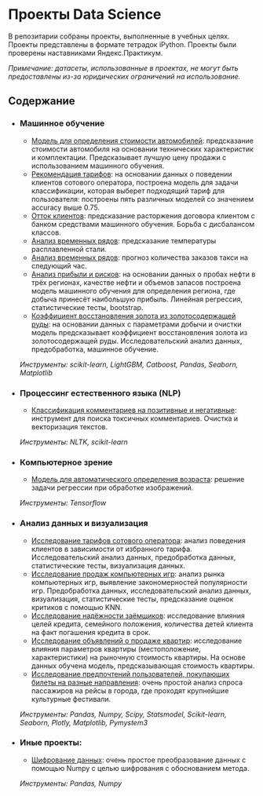 # Проекты Data Science

В репозитарии собраны проекты, выполненные в учебных целях. Проекты представлены в формате тетрадок iPython. Проекты были проверены наставниками Яндекс.Практикум.

_Примечание: датасеты, использованные в проектах, не могут быть предоставлены из-за юридических ограничений на использование._

## Содержание

- ### Машинное обучение
	- [Модель для определения стоимости автомобилей](https://github.com/ikazman/YP-Projects/blob/branch_07042020_readme/%D0%9C%D0%B0%D1%88%D0%B8%D0%BD%D0%BD%D0%BE%D0%B5%20%D0%BE%D0%B1%D1%83%D1%87%D0%B5%D0%BD%D0%B8%D0%B5/ML%20%D0%9C%D0%BE%D0%B4%D0%B5%D0%BB%D1%8C%20%D0%B4%D0%BB%D1%8F%20%D0%BE%D0%BF%D1%80%D0%B5%D0%B4%D0%B5%D0%BB%D0%B5%D0%BD%D0%B8%D1%8F%20%D1%81%D1%82%D0%BE%D0%B8%D0%BC%D0%BE%D1%81%D1%82%D0%B8%20%D0%B0%D0%B2%D1%82%D0%BE%D0%BC%D0%BE%D0%B1%D0%B8%D0%BB%D0%B5%D0%B9.ipynb): предсказание стоимости автомобиля на основании технических характеристик и комплектации. Предсказывает лучшую цену продажи с использованием машинного обучения.
	- [Рекомендация тарифов](https://github.com/ikazman/Portfolio/blob/branch_07042020_readme/%D0%9C%D0%B0%D1%88%D0%B8%D0%BD%D0%BD%D0%BE%D0%B5%20%D0%BE%D0%B1%D1%83%D1%87%D0%B5%D0%BD%D0%B8%D0%B5/ML%20%D0%A0%D0%B5%D0%BA%D0%BE%D0%BC%D0%B5%D0%BD%D0%B4%D0%B0%D1%86%D0%B8%D1%8F%20%D1%82%D0%B0%D1%80%D0%B8%D1%84%D0%BE%D0%B2.ipynb): на основании данных о поведении клиентов сотового оператора, построена модель для задачи классификации, которая выберет подходящий тариф для пользователя: построены пять различных моделей со значением accuracy выше 0.75.
	- [Отток клиентов](https://github.com/ikazman/Portfolio/blob/branch_07042020_readme/%D0%9C%D0%B0%D1%88%D0%B8%D0%BD%D0%BD%D0%BE%D0%B5%20%D0%BE%D0%B1%D1%83%D1%87%D0%B5%D0%BD%D0%B8%D0%B5/ML%20%D0%9E%D1%82%D1%82%D0%BE%D0%BA%20%D0%BA%D0%BB%D0%B8%D0%B5%D0%BD%D1%82%D0%BE%D0%B2.ipynb): предсказание расторжения договора клиентом с банком средствами машинного обучения. Борьба с дисбалансом классов.
	- [Анализ временных рядов](https://github.com/ikazman/YP-Projects/blob/branch_07042020_readme/%D0%9C%D0%B0%D1%88%D0%B8%D0%BD%D0%BD%D0%BE%D0%B5%20%D0%BE%D0%B1%D1%83%D1%87%D0%B5%D0%BD%D0%B8%D0%B5/ML%20%D0%92%D1%80%D0%B5%D0%BC%D0%B5%D0%BD%D0%BD%D1%8B%D0%B5%20%D1%80%D1%8F%D0%B4%D1%8B.ipynb): предсказание температуры расплавленной стали.
	- [Анализ временных рядов](https://github.com/ikazman/Portfolio/blob/branch_07042020_readme/%D0%9C%D0%B0%D1%88%D0%B8%D0%BD%D0%BD%D0%BE%D0%B5%20%D0%BE%D0%B1%D1%83%D1%87%D0%B5%D0%BD%D0%B8%D0%B5/ML%20%D0%90%D0%BD%D0%B0%D0%BB%D0%B8%D0%B7%20%D0%B2%D1%80%D0%B5%D0%BC%D0%B5%D0%BD%D0%BD%D1%8B%D1%85%20%D1%80%D1%8F%D0%B4%D0%BE%D0%B2.ipynb): прогноз количества заказов такси на следующий час.
	- [Анализ прибыли и рисков](https://github.com/ikazman/Portfolio/blob/branch_07042020_readme/%D0%9C%D0%B0%D1%88%D0%B8%D0%BD%D0%BD%D0%BE%D0%B5%20%D0%BE%D0%B1%D1%83%D1%87%D0%B5%D0%BD%D0%B8%D0%B5/ML%20%D0%90%D0%BD%D0%B0%D0%BB%D0%B8%D0%B7%20%D0%BF%D1%80%D0%B8%D0%B1%D1%8B%D0%BB%D0%B8%20%D0%B8%20%D1%80%D0%B8%D1%81%D0%BA%D0%BE%D0%B2.ipynb): на основании данных о пробах нефти в трёх регионах, качестве нефти и объемов запасов построена модель машинного обучения для определения региона, где добыча принесёт наибольшую прибыль. Линейная регрессия, статистические тесты, bootstrap.
	- [Коэффициент восстановления золота из золотосодержащей руды](https://github.com/ikazman/Portfolio/blob/branch_07042020_readme/%D0%9C%D0%B0%D1%88%D0%B8%D0%BD%D0%BD%D0%BE%D0%B5%20%D0%BE%D0%B1%D1%83%D1%87%D0%B5%D0%BD%D0%B8%D0%B5/ML%20%D0%9A%D0%BE%D1%8D%D1%84%D1%84%D0%B8%D1%86%D0%B8%D0%B5%D0%BD%D1%82%20%D0%B2%D0%BE%D1%81%D1%81%D1%82%D0%B0%D0%BD%D0%BE%D0%B2%D0%BB%D0%B5%D0%BD%D0%B8%D1%8F%20%D0%B7%D0%BE%D0%BB%D0%BE%D1%82%D0%B0%20%D0%B8%D0%B7%20%D0%B7%D0%BE%D0%BB%D0%BE%D1%82%D0%BE%D1%81%D0%BE%D0%B4%D0%B5%D1%80%D0%B6%D0%B0%D1%89%D0%B5%D0%B9%20%D1%80%D1%83%D0%B4%D1%8B.ipynb): на основании данных с параметрами добычи и очистки модель предсказывает коэффициент восстановления золота из золотосодержащей руды. Исследовательский анализ данных, предобработка, машинное обучение.
	
	_Инструменты: scikit-learn, LightGBM, Catboost, Pandas, Seaborn, Matplotlib_

- ### Процессинг естественного языка (NLP)
	- [Классификация комментариев на позитивные и негативные](https://github.com/ikazman/YP-Projects/blob/branch_07042020_readme/%D0%9F%D1%80%D0%BE%D1%86%D0%B5%D1%81%D1%81%D0%B8%D0%BD%D0%B3%20%D0%B5%D1%81%D1%82%D0%B5%D1%81%D1%82%D0%B2%D0%B5%D0%BD%D0%BD%D0%BE%D0%B3%D0%BE%20%D1%8F%D0%B7%D1%8B%D0%BA%D0%B0%20(NLP)/NLP%20%D0%9A%D0%BB%D0%B0%D1%81%D1%81%D0%B8%D1%84%D0%B8%D0%BA%D0%B0%D1%86%D0%B8%D1%8F%20%D0%BA%D0%BE%D0%BC%D0%BC%D0%B5%D0%BD%D1%82%D0%B0%D1%80%D0%B8%D0%B5%D0%B2%20%D0%BD%D0%B0%20%D0%BF%D0%BE%D0%B7%D0%B8%D1%82%D0%B8%D0%B2%D0%BD%D1%8B%D0%B5%20%D0%B8%20%D0%BD%D0%B5%D0%B3%D0%B0%D1%82%D0%B8%D0%B2%D0%BD%D1%8B%D0%B5.ipynb): инструмент для поиска токсичных комментариев. Очистка и векторизация текстов.
	
	_Инструменты: NLTK, scikit-learn_
	
- ### Компьютерное зрение
	- [Модель для автоматического определения возраста](https://github.com/ikazman/YP-Projects/blob/branch_07042020_readme/%D0%9A%D0%BE%D0%BC%D0%BF%D1%8C%D1%8E%D1%82%D0%B5%D1%80%D0%BD%D0%BE%D0%B5%20%D0%B7%D1%80%D0%B5%D0%BD%D0%B8%D0%B5/CV%20%D0%9C%D0%BE%D0%B4%D0%B5%D0%BB%D1%8C%20%D0%B4%D0%BB%D1%8F%20%D0%B0%D0%B2%D1%82%D0%BE%D0%BC%D0%B0%D1%82%D0%B8%D1%87%D0%B5%D1%81%D0%BA%D0%BE%D0%B3%D0%BE%20%D0%BE%D0%BF%D1%80%D0%B5%D0%B4%D0%B5%D0%BB%D0%B5%D0%BD%D0%B8%D1%8F%20%D0%B2%D0%BE%D0%B7%D1%80%D0%B0%D1%81%D1%82%D0%B0.ipynb): решение задачи регрессии при обработке изображений.
	
	_Инструменты: Tensorflow_

- ### Анализ данных и визуализация
	- [Исследование тарифов сотового оператора](https://github.com/ikazman/YP-Projects/blob/branch_07042020_readme/%D0%90%D0%BD%D0%B0%D0%BB%D0%B8%D0%B7%20%D0%B8%20%D0%B2%D0%B8%D0%B7%D1%83%D0%B0%D0%BB%D0%B8%D0%B7%D0%B0%D1%86%D0%B8%D1%8F%20%D0%B4%D0%B0%D0%BD%D0%BD%D1%8B%D1%85/EDA%20%D0%98%D1%81%D1%81%D0%BB%D0%B5%D0%B4%D0%BE%D0%B2%D0%B0%D0%BD%D0%B8%D0%B5%20%D1%82%D0%B0%D1%80%D0%B8%D1%84%D0%BE%D0%B2%20%D1%81%D0%BE%D1%82%D0%BE%D0%B2%D0%BE%D0%B3%D0%BE%20%D0%BE%D0%BF%D0%B5%D1%80%D0%B0%D1%82%D0%BE%D1%80%D0%B0.ipynb): анализ поведения клиентов в зависимости от избранного тарифа. Исследовательский анализ данных, предобработка данных, статистические тесты, визуализация данных.
	- [Исследование продаж компьютерных игр](https://github.com/ikazman/YP-Projects/blob/branch_07042020_readme/%D0%90%D0%BD%D0%B0%D0%BB%D0%B8%D0%B7%20%D0%B8%20%D0%B2%D0%B8%D0%B7%D1%83%D0%B0%D0%BB%D0%B8%D0%B7%D0%B0%D1%86%D0%B8%D1%8F%20%D0%B4%D0%B0%D0%BD%D0%BD%D1%8B%D1%85/EDA%20%D0%98%D1%81%D1%81%D0%BB%D0%B5%D0%B4%D0%BE%D0%B2%D0%B0%D0%BD%D0%B8%D0%B5%20%D0%BF%D1%80%D0%BE%D0%B4%D0%B0%D0%B6%20%D0%BA%D0%BE%D0%BC%D0%BF%D1%8C%D1%8E%D1%82%D0%B5%D1%80%D0%BD%D1%8B%D1%85%20%D0%B8%D0%B3%D1%80.ipynb): анализ рынка компьютерных игр, выявление закономерностей популярности игр. Предобработка данных, исследовательский анализ данных, визуализация, статистические тесты, предсказание оценок критиков с помощью KNN.
	- [Исследование надёжности заёмщиков](https://github.com/ikazman/praktikum-ds-projects/blob/main/analysis_and_vizualizations/borrowers_realiability.ipynb): исследование влияния целей кредита, семейного положения, количества детей клиента на факт погашения кредита в срок.
	- [Исследование объявлений о продаже квартир](https://github.com/ikazman/praktikum-ds-projects/blob/main/analysis_and_vizualizations/adverts_of_apartments.ipynb): исследование влияния параметров квартиры (местоположение, характеристики) на рыночную стоимость квартиры. На основе данных обучена модель, предсказывающая стоимость квартиры.
	- [Исследование предпочтений пользователей, покупающих билеты на разные направления](https://github.com/ikazman/YP-Projects/blob/branch_07042020_readme/%D0%90%D0%BD%D0%B0%D0%BB%D0%B8%D0%B7%20%D0%B8%20%D0%B2%D0%B8%D0%B7%D1%83%D0%B0%D0%BB%D0%B8%D0%B7%D0%B0%D1%86%D0%B8%D1%8F%20%D0%B4%D0%B0%D0%BD%D0%BD%D1%8B%D1%85/EDA%20%D0%98%D1%81%D1%81%D0%BB%D0%B5%D0%B4%D0%BE%D0%B2%D0%B0%D0%BD%D0%B8%D0%B5%20%D0%BF%D1%80%D0%B5%D0%B4%D0%BF%D0%BE%D1%87%D1%82%D0%B5%D0%BD%D0%B8%D0%B9%20%D0%BF%D0%BE%D0%BB%D1%8C%D0%B7%D0%BE%D0%B2%D0%B0%D1%82%D0%B5%D0%BB%D0%B5%D0%B9%2C%20%D0%BF%D0%BE%D0%BA%D1%83%D0%BF%D0%B0%D1%8E%D1%89%D0%B8%D1%85%20%D0%B1%D0%B8%D0%BB%D0%B5%D1%82%D1%8B%20%D0%BD%D0%B0%20%D1%80%D0%B0%D0%B7%D0%BD%D1%8B%D0%B5%20%D0%BD%D0%B0%D0%BF%D1%80%D0%B0%D0%B2%D0%BB%D0%B5%D0%BD%D0%B8%D1%8F.ipynb): очень простой анализ спроса пассажиров на рейсы в города, где проходят крупнейшие культурные фестивали.

	_Инструменты: Pandas, Numpy, Scipy, Statsmodel, Scikit-learn, Seaborn, Plotly, Matplotlib, Pymystem3_

- ### Иные проекты:
	- [Шифрование данных](https://github.com/ikazman/Portfolio/blob/branch_07042020/%D0%98%D0%BD%D1%8B%D0%B5%20%D0%BF%D1%80%D0%BE%D0%B5%D0%BA%D1%82%D1%8B/Other%20%D0%A8%D0%B8%D1%84%D1%80%D0%BE%D0%B2%D0%B0%D0%BD%D0%B8%D0%B5%20%D0%B4%D0%B0%D0%BD%D0%BD%D1%8B%D1%85.ipynb): очень простое преобразование данных с помощью Numpy с целью шифрования с обоснованием метода.

	_Инструменты: Pandas, Numpy_
